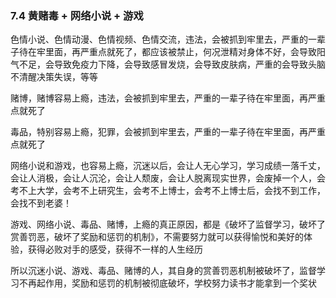 
### 7.4 黄赌毒 + 网络小说 + 游戏
色情小说、色情动漫、色情视频、色情交流，违法，会被抓到牢里去，严重的一辈子待在牢里面，再严重点就死了，都应该被禁止，何况泄精对身体不好，会导致阳气不足，会导致免疫力下降，会导致感冒发烧，会导致皮肤病，严重的会导致头脑不清醒决策失误，等等

赌博，赌博容易上瘾，违法，会被抓到牢里去，严重的一辈子待在牢里面，再严重点就死了

毒品，特别容易上瘾，犯罪，会被抓到牢里去，严重的一辈子待在牢里面，再严重点就死了

网络小说和游戏，也容易上瘾，沉迷以后，会让人无心学习，学习成绩一落千丈，会让人消极，会让人沉沦，会让人颓废，会让人脱离现实世界，会废掉一个人，会考不上大学，会考不上研究生，会考不上博士，会考不上博士后，会找不到工作，会找不到老婆！

游戏、网络小说、毒品、赌博，上瘾的真正原因，都是《破坏了监督学习，破坏了赏善罚恶，破坏了奖励和惩罚的机制》，不需要努力就可以获得愉悦和美好的体验，获得必败对手的感受，获得不一样的人生经历

所以沉迷小说、游戏、毒品、赌博的人，其自身的赏善罚恶机制被破坏了，监督学习不再起作用，奖励和惩罚的机制被彻底破坏，学校努力读书才能拿到一个奖状
